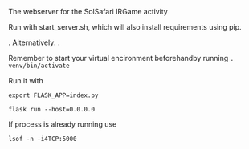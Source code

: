 The webserver for the SolSafari IRGame activity

Run with start_server.sh, which will also install requirements using pip.

. Alternatively: .

Remember to start your virtual encironment beforehandby running
`. venv/bin/activate`

Run it with 

`export FLASK_APP=index.py`

`flask run --host=0.0.0.0`


If process is already running use

`lsof -n -i4TCP:5000`

